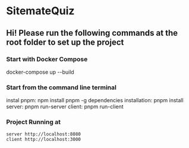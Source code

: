 # SitemateQuiz

## Hi! Please run the following commands at the root folder to set up the project

### Start with Docker Compose
docker-compose up --build

### Start from the command line terminal
instal pnpm: npm install pnpm -g
dependencies installation: pnpm install
server: pnpm run-server
client: pnpm run-client

### Project Running at
    server http://localhost:8080
    client http://localhost:3000